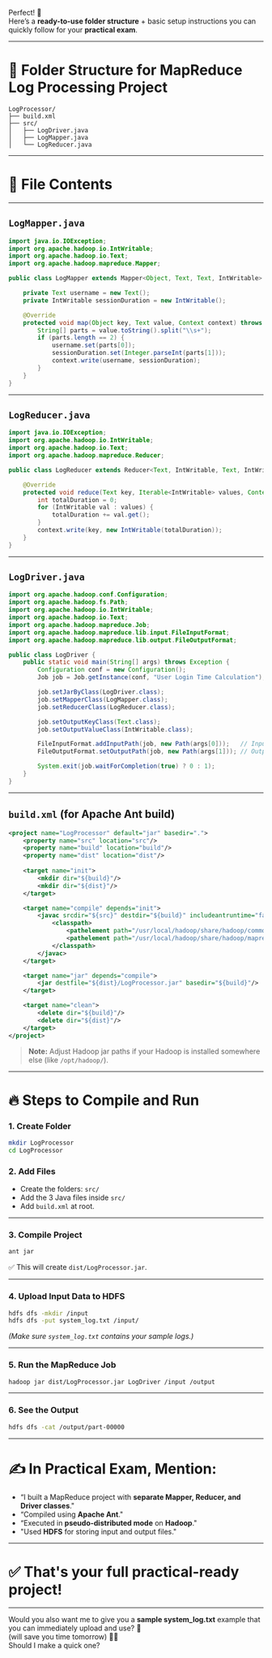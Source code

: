 Perfect! 🚀  
Here’s a **ready-to-use folder structure** + basic setup instructions you can quickly follow for your **practical exam**.

---

# 📁 Folder Structure for MapReduce Log Processing Project

```
LogProcessor/
├── build.xml
├── src/
│   ├── LogDriver.java
│   ├── LogMapper.java
│   └── LogReducer.java
```

---

# 🧩 File Contents

---

## `LogMapper.java`

```java
import java.io.IOException;
import org.apache.hadoop.io.IntWritable;
import org.apache.hadoop.io.Text;
import org.apache.hadoop.mapreduce.Mapper;

public class LogMapper extends Mapper<Object, Text, Text, IntWritable> {

    private Text username = new Text();
    private IntWritable sessionDuration = new IntWritable();

    @Override
    protected void map(Object key, Text value, Context context) throws IOException, InterruptedException {
        String[] parts = value.toString().split("\\s+");
        if (parts.length == 2) {
            username.set(parts[0]);
            sessionDuration.set(Integer.parseInt(parts[1]));
            context.write(username, sessionDuration);
        }
    }
}
```

---

## `LogReducer.java`

```java
import java.io.IOException;
import org.apache.hadoop.io.IntWritable;
import org.apache.hadoop.io.Text;
import org.apache.hadoop.mapreduce.Reducer;

public class LogReducer extends Reducer<Text, IntWritable, Text, IntWritable> {

    @Override
    protected void reduce(Text key, Iterable<IntWritable> values, Context context) throws IOException, InterruptedException {
        int totalDuration = 0;
        for (IntWritable val : values) {
            totalDuration += val.get();
        }
        context.write(key, new IntWritable(totalDuration));
    }
}
```

---

## `LogDriver.java`

```java
import org.apache.hadoop.conf.Configuration;
import org.apache.hadoop.fs.Path;
import org.apache.hadoop.io.IntWritable;
import org.apache.hadoop.io.Text;
import org.apache.hadoop.mapreduce.Job;
import org.apache.hadoop.mapreduce.lib.input.FileInputFormat;
import org.apache.hadoop.mapreduce.lib.output.FileOutputFormat;

public class LogDriver {
    public static void main(String[] args) throws Exception {
        Configuration conf = new Configuration();
        Job job = Job.getInstance(conf, "User Login Time Calculation");

        job.setJarByClass(LogDriver.class);
        job.setMapperClass(LogMapper.class);
        job.setReducerClass(LogReducer.class);

        job.setOutputKeyClass(Text.class);
        job.setOutputValueClass(IntWritable.class);

        FileInputFormat.addInputPath(job, new Path(args[0]));   // Input path
        FileOutputFormat.setOutputPath(job, new Path(args[1])); // Output path

        System.exit(job.waitForCompletion(true) ? 0 : 1);
    }
}
```

---

## `build.xml` (for Apache Ant build)

```xml
<project name="LogProcessor" default="jar" basedir=".">
    <property name="src" location="src"/>
    <property name="build" location="build"/>
    <property name="dist" location="dist"/>
    
    <target name="init">
        <mkdir dir="${build}"/>
        <mkdir dir="${dist}"/>
    </target>

    <target name="compile" depends="init">
        <javac srcdir="${src}" destdir="${build}" includeantruntime="false">
            <classpath>
                <pathelement path="/usr/local/hadoop/share/hadoop/common/hadoop-common-*.jar"/>
                <pathelement path="/usr/local/hadoop/share/hadoop/mapreduce/hadoop-mapreduce-client-core-*.jar"/>
            </classpath>
        </javac>
    </target>

    <target name="jar" depends="compile">
        <jar destfile="${dist}/LogProcessor.jar" basedir="${build}"/>
    </target>

    <target name="clean">
        <delete dir="${build}"/>
        <delete dir="${dist}"/>
    </target>
</project>
```

> **Note:** Adjust Hadoop jar paths if your Hadoop is installed somewhere else (like `/opt/hadoop/`).

---

# 🔥 Steps to Compile and Run

### 1. Create Folder
```bash
mkdir LogProcessor
cd LogProcessor
```

### 2. Add Files
- Create the folders: `src/`
- Add the 3 Java files inside `src/`
- Add `build.xml` at root.

---

### 3. Compile Project
```bash
ant jar
```
✅ This will create `dist/LogProcessor.jar`.

---

### 4. Upload Input Data to HDFS
```bash
hdfs dfs -mkdir /input
hdfs dfs -put system_log.txt /input/
```

*(Make sure `system_log.txt` contains your sample logs.)*

---

### 5. Run the MapReduce Job
```bash
hadoop jar dist/LogProcessor.jar LogDriver /input /output
```

---

### 6. See the Output
```bash
hdfs dfs -cat /output/part-00000
```

---

# ✍️ In Practical Exam, Mention:

- “I built a MapReduce project with **separate Mapper, Reducer, and Driver classes**."
- “Compiled using **Apache Ant**."
- “Executed in **pseudo-distributed mode** on **Hadoop**."
- "Used **HDFS** for storing input and output files."

---

# ✅ That's your full practical-ready project!

---

Would you also want me to give you a **sample system_log.txt** example that you can immediately upload and use? 📄  
(will save you time tomorrow) 🚀✨  
Should I make a quick one?

